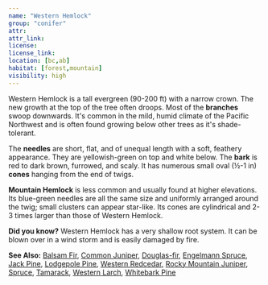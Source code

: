 ```yaml
---
name: "Western Hemlock"
group: "conifer"
attr: 
attr_link: 
license: 
license_link: 
location: [bc,ab]
habitat: [forest,mountain]
visibility: high 
---
```

Western Hemlock is a tall evergreen (90-200 ft) with a narrow crown. The new growth at the top of the tree often droops. Most of the **branches** swoop downwards. It's common in the mild, humid climate of the Pacific Northwest and is often found growing below other trees as it's shade-tolerant.

The **needles** are short, flat, and of unequal length with a soft, feathery appearance. They are yellowish-green on top and white below. The **bark** is red to dark brown, furrowed, and scaly. It has numerous small oval (½-1 in) **cones** hanging from the end of twigs.

**Mountain Hemlock** is less common and usually found at higher elevations. Its blue-green needles are all the same size and uniformly arranged around the twig; small clusters can appear star-like. Its cones are cylindrical and 2-3 times larger than those of Western Hemlock.

**Did you know?** Western Hemlock has a very shallow root system. It can be blown over in a wind storm and is easily damaged by fire.

<!-- generated, do not edit -->
**See Also:**
[Balsam Fir](/trees/balfir),
[Common Juniper](/trees/comjun),
[Douglas-fir](/trees/doug),
[Engelmann Spruce](/trees/engel),
[Jack Pine](/trees/jack),
[Lodgepole Pine](/trees/lodge),
[Western Redcedar](/trees/redcd),
[Rocky Mountain Juniper](/trees/rockyjun),
[Spruce](/trees/spruce),
[Tamarack](/trees/tam),
[Western Larch](/trees/westlarch),
[Whitebark Pine](/trees/whbark)
